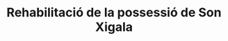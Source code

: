 ---
shortName: rehabilitacio-son-xigala
title: Rehabilitació de la possessió de Son Xigala
location: C/ Estornell Nº1, Palma
startYear: 2023
endYear: 2025
sponsor: Vibelba S.L.U.
mainImage: 
  url: /son-xigala-rehab/IMG_20240812_094704.jpg
  description: ""
images:
  - url: /son-xigala-rehab/IMG_20240722_095935.jpg
    description: ""
  - url: /son-xigala-rehab/IMG_20240812_094704.jpg
    description: ""
  - url: /son-xigala-rehab/IMG_20240826_093017.jpg
    description: ""
  - url: /son-xigala-rehab/IMG_20240902_101008.jpg
    description: ""
  - url: /son-xigala-rehab/IMG_20240930_095026.jpg
    description: ""
---